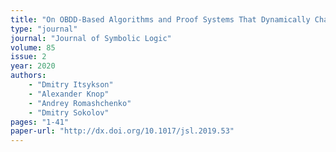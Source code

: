 ```yaml
---
title: "On OBDD-Based Algorithms and Proof Systems That Dynamically Change Order of Variables"
type: "journal"
journal: "Journal of Symbolic Logic"
volume: 85
issue: 2
year: 2020
authors:    
    - "Dmitry Itsykson"
    - "Alexander Knop"
    - "Andrey Romashchenko"
    - "Dmitry Sokolov"
pages: "1-41"
paper-url: "http://dx.doi.org/10.1017/jsl.2019.53"
---
```

